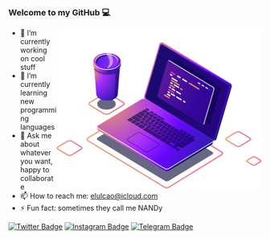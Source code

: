 ### Welcome to my GitHub 💻

<!--
**elulcao/elulcao** is a ✨ _special_ ✨ repository because its `README.md` (this file) appears on your GitHub profile.

Here are some ideas to get you started:
-->

<img align="right"
    alt="Awesome GitHub Profile Readme"
    src="assets/computer-illustration.png"
    width="408"
    height="318">
</img>

- 🔭 I’m currently working on cool stuff
- 🌱 I’m currently learning new programming languages
- 💬 Ask me about whatever you want, happy to collaborate
- 📫 How to reach me: [elulcao@icloud.com](elulcao@icloud.com)
- ⚡ Fun fact: sometimes they call me NANDy

[![Twitter Badge](https://img.shields.io/badge/-Twitter-00acee?style=flat-square&logo=Twitter&logoColor=white)](https://twitter.com/elulcao)
[![Instagram Badge](https://img.shields.io/badge/-Instagram-e4405f?style=flat-square&logo=Instagram&logoColor=white)](https://instagram.com/elulcao/)
[![Telegram Badge](https://img.shields.io/badge/-Telegram-0088cc?style=flat-square&logo=Telegram&logoColor=white)](https://t.me/elulcao)
